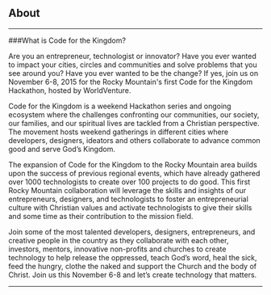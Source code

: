 ﻿## <i class="icon fa-info-circle"></i> <b>About</b>
---

###What is Code for the Kingdom?

Are you an entrepreneur, technologist or innovator? Have you ever wanted to impact your cities, circles and communities and solve problems that you see around you? Have you ever wanted to be the change? If yes, join us on November 6-8, 2015 for the Rocky Mountain's first Code for the Kingdom Hackathon, hosted by WorldVenture. 

Code for the Kingdom is a weekend Hackathon series and ongoing ecosystem where the challenges confronting our communities, our society, our families, and our spiritual lives are tackled from a Christian perspective. The movement hosts weekend gatherings in different cities where developers, designers, ideators and others collaborate to advance common good and serve God’s Kingdom.

The expansion of Code for the Kingdom to the Rocky Mountain area builds upon the success of previous regional events, which have already gathered over 1000 technologists to create over 100 projects to do good. This first Rocky Mountain collaboration will leverage the skills and insights of our entrepreneurs, designers, and technologists to foster an entrepreneurial culture with Christian values and activate technologists to give their skills and some time as their contribution to the mission field.

Join some of the most talented developers, designers, entrepreneurs, and creative people in the country as they collaborate with each other, investors, mentors, innovative non-profits and churches to create technology to help release the oppressed, teach God’s word, heal the sick, feed the hungry, clothe the naked and support the Church and the body of Christ. 
Join us this November 6-8 and let’s create technology that matters. 




<hr/>


